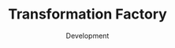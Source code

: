 ---
#preview
id: 4
slug: transformation-factory
title: Transformation Factory
image: /img/works/ttf/preview.jpeg
category: ECOMMERCE
date: Development

#params
layout: "default"

#full details
demoLink: "https://seamosstransformation.com/"
introTitle: Transformation <span class="mil-thin">Factory</span>
fullImage: /img/works/6/1.jpg
details:
    - label: "Client"
      value: "Transformation Factory, LLC."

    - label: "Date"
      value: "November 2023 - Present"

    - label: "Services"
      value: "Development, Design & Consulting"

description:
    enabled: 1
    title: "Natural remedies for better health"
    content: "
      <p>
      Sea Moss Transformation Factory is a health & nutrition ecommerce brand providing users with natural remedies to natural health issues. TTF is the culmination of The CEO's more than 10 years of battling health issues. He has used every disappointment, achievement, heartbreak, success, and learning moment to create the concept of TTF as a resource and inspiration for those trying to become their best selves.
      </p>
      <p>
      The TTF website will become a depository of information, tools, support communities and products. TTF will become a place that will give everyone the tools they need to succeed on their own journeys.
      </p>
    "

gallery: 
    enabled: 1
    items:
        - image: /img/works/ttf/1.png
          alt: "Transformation Factory landing page"

        - image: /img/works/ttf/2.png
          alt: "Transformation Factory products page"

        - image: /img/works/ttf/3.png
          alt: "Transformation Factory announcement page"
---